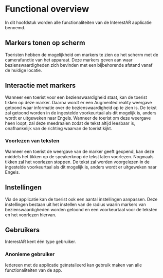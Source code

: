 # Functional overview
In dit hoofdstuk worden alle functionaliteiten van de InterestAR applicatie benoemd.

## Markers tonen op scherm
Toeristen hebben de mogelijkheid om markers te zien op het scherm met de camerafunctie van het apparaat. Deze markers geven aan waar bezienswaardigheden zich bevinden met een bijbehorende afstand vanaf de huidige locatie.

## Interactie met markers
Wanneer een toerist voor een bezienswaardigheid staat, kan de toerist tikken op deze marker. Daarna wordt er een Augmented reality weergave getoond waar informatie over de bezienswaardigheid op te zien is. De tekst zal getoond worden in de ingestelde voorkeurtaal als dit mogelijk is, anders wordt er uitgeweken naar Engels. Wanneer de toerist om deze weergave heen loopt, zal deze meedraaien zodat de tekst altijd leesbaar is, onafhankelijk van de richting waarvan de toerist kijkt.

### Voorlezen van teksten
Wanneer een toerist de weergave van de marker geeft geopend, kan deze middels het tikken op de speakerknop de tekst laten voorlezen. Nogmaals tikken zal het voorlezen stoppen. De tekst zal worden voorgelezen in de ingestelde voorkeurtaal als dit mogelijk is, anders wordt er uitgeweken naar Engels.

## Instellingen
Via de applicatie kan de toerist ook een aantal instellingen aanpassen. Deze instellingen bestaan uit het instellen van de radius waarin markers van bezienswaardigheden worden getoond en een voorkeurtaal voor de teksten en het voorlezen hiervan.

## Gebruikers
InterestAR kent één type gebruiker.

### Anonieme gebruiker
Iedereen met de applicatie geïnstalleerd kan gebruik maken van alle functionaliteiten van de app.
